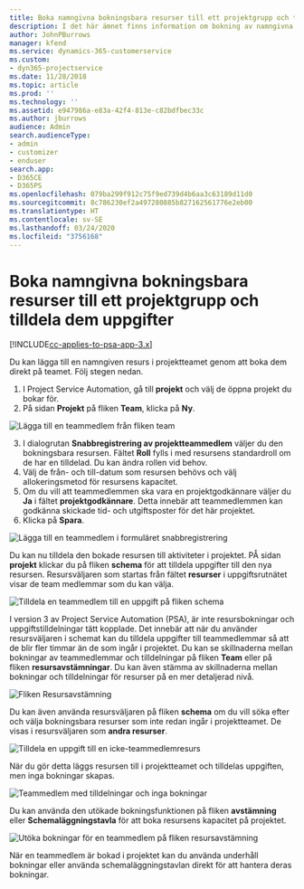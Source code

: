 ```yaml
---
title: Boka namngivna bokningsbara resurser till ett projektgrupp och tilldela dem uppgifter
description: I det här ämnet finns information om bokning av namngivna resurser till projektteam och tilldela dem till uppgifter.
author: JohnPBurrows
manager: kfend
ms.service: dynamics-365-customerservice
ms.custom:
- dyn365-projectservice
ms.date: 11/28/2018
ms.topic: article
ms.prod: ''
ms.technology: ''
ms.assetid: e947986a-e83a-42f4-813e-c82bdfbec33c
ms.author: jburrows
audience: Admin
search.audienceType:
- admin
- customizer
- enduser
search.app:
- D365CE
- D365PS
ms.openlocfilehash: 079ba299f912c75f9ed739d4b6aa3c63189d11d0
ms.sourcegitcommit: 8c786230ef2a497280885b827162561776e2eb00
ms.translationtype: HT
ms.contentlocale: sv-SE
ms.lasthandoff: 03/24/2020
ms.locfileid: "3756168"
---
```

# <a name="book-named-bookable-resources-to-a-project-team-and-assign-tasks"></a>Boka namngivna bokningsbara resurser till ett projektgrupp och tilldela dem uppgifter 

[!INCLUDE[cc-applies-to-psa-app-3.x](../includes/cc-applies-to-psa-app-3x.md)]

Du kan lägga till en namngiven resurs i projektteamet genom att boka dem direkt på teamet. Följ stegen nedan.

1. I Project Service Automation, gå till **projekt** och välj de öppna projekt du bokar för.
2. På sidan **Projekt** på fliken **Team**, klicka på **Ny**. 

![Lägga till en teammedlem från fliken team](media/RM-how-to-1.png)

3. I dialogrutan **Snabbregistrering av projektteammedlem** väljer du den bokningsbara resursen. Fältet **Roll** fylls i med resursens standardroll om de har en tilldelad. Du kan ändra rollen vid behov. 
4. Välj de från- och till-datum som resursen behövs och välj allokeringsmetod för resursens kapacitet. 
5. Om du vill att teammedlemmen ska vara en projektgodkännare väljer du **Ja** i fältet **projektgodkännare**. Detta innebär att teammedlemmen kan godkänna skickade tid- och utgiftsposter för det här projektet. 
6. Klicka på **Spara**.

![Lägga till en teammedlem i formuläret snabbregistrering](media/RM-how-to-2.png)


Du kan nu tilldela den bokade resursen till aktiviteter i projektet. PÅ sidan **projekt** klickar du på fliken **schema** för att tilldela uppgifter till den nya resursen. Resursväljaren som startas från fältet **resurser** i uppgiftsrutnätet visar de team medlemmar som du kan välja.

![Tilldela en teammedlem till en uppgift på fliken schema](media/RM-how-to-3.png)

I version 3 av Project Service Automation (PSA), är inte resursbokningar och uppgiftstilldelningar tätt kopplade. Det innebär att när du använder resursväljaren i schemat kan du tilldela uppgifter till teammedlemmar så att de blir fler timmar än de som ingår i projektet.
Du kan se skillnaderna mellan bokningar av teammedlemmar och tilldelningar på fliken **Team** eller på fliken **resursavstämningar**. Du kan även stämma av skillnaderna mellan bokningar och tilldelningar för resurser på en mer detaljerad nivå.

![Fliken Resursavstämning](media/RM-how-to-4.png)

Du kan även använda resursväljaren på fliken **schema** om du vill söka efter och välja bokningsbara resurser som inte redan ingår i projektteamet. De visas i resursväljaren som **andra resurser**.

![Tilldela en uppgift till en icke-teammedlemresurs](media/RM-how-to-5.png)

När du gör detta läggs resursen till i projektteamet och tilldelas uppgiften, men inga bokningar skapas.

![Teammedlem med tilldelningar och inga bokningar](media/RM-how-to-6.png)

Du kan använda den utökade bokningsfunktionen på fliken **avstämning** eller **Schemaläggningstavla** för att boka resursens kapacitet på projektet.

![Utöka bokningar för en teammedlem på fliken resursavstämning](media/RM-how-to-7.png)

När en teammedlem är bokad i projektet kan du använda underhåll bokningar eller använda schemaläggningstavlan direkt för att hantera deras bokningar.

